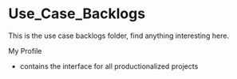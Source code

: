 # Use_Case_Backlogs
This is the use case backlogs folder, find anything interesting here.


My Profile 
- contains the interface for all productionalized projects
